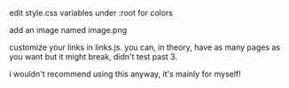 edit style.css variables under :root for colors

add an image named image.png 

customize your links in links.js. you can, in theory, have as many pages as you want but it might break, didn't test past 3.

i wouldn't recommend using this anyway, it's mainly for myself!
